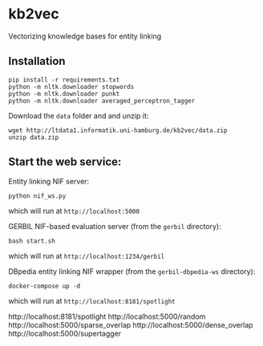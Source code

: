 # kb2vec

Vectorizing knowledge bases for entity linking

Installation
-----------

```
pip install -r requirements.txt
python -m nltk.downloader stopwords
python -m nltk.downloader punkt
python -m nltk.downloader averaged_perceptron_tagger
```

Download the `data` folder and and unzip it:

```
wget http://ltdata1.informatik.uni-hamburg.de/kb2vec/data.zip
unzip data.zip
```

Start the web service:
---------------------

Entity linking NIF server:

```
python nif_ws.py
```

which will run at ``http://localhost:5000``

GERBIL NIF-based evaluation server (from the ``gerbil`` directory):

```
bash start.sh
```

which will run at ``http://localhost:1234/gerbil``


DBpedia entity linking NIF wrapper (from the ``gerbil-dbpedia-ws`` directory):

```
docker-compose up -d
```

which will run at ``http://localhost:8181/spotlight``


http://localhost:8181/spotlight
http://localhost:5000/random
http://localhost:5000/sparse_overlap
http://localhost:5000/dense_overlap
http://localhost:5000/supertagger
